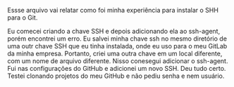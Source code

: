 Essse arquivo vai relatar como foi minha experiência para instalar o SHH para o Git.

Eu comecei criando a chave SSH e depois adicionando ela ao ssh-agent, porém encontrei um erro. Eu salvei minha chave ssh no mesmo diretório de uma outr chave SSH que eu tinha instalada, onde eu uso para o meu GitLab da minha empresa.
Portanto, criei uma outra chave em um local diferente, com um nome de arquivo diferente. Nisso conesegui adicionar o ssh-agent. Fui nas configurações do GitHub e adicionei um novo SSH.
Deu tudo certo. Testei clonando projetos do meu GitHub e não pediu senha e nem usuário.